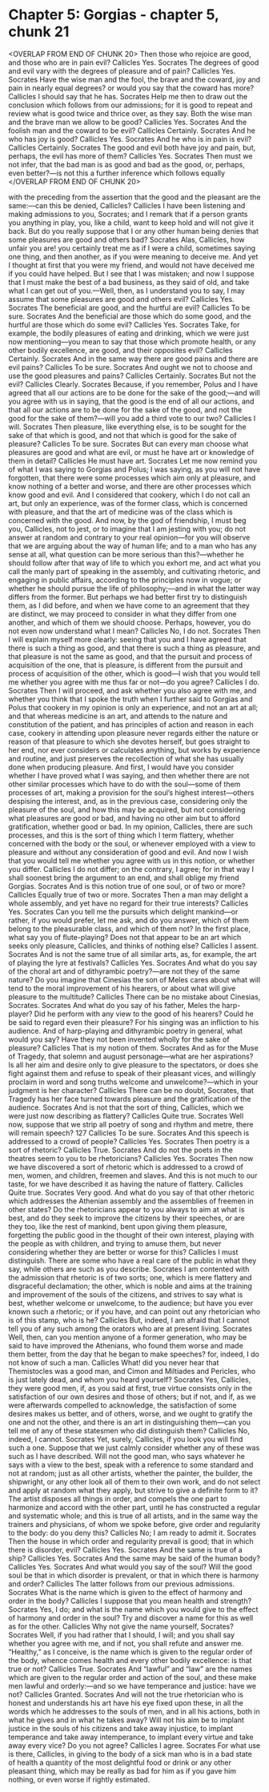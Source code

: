 # Chapter 5: Gorgias - chapter 5, chunk 21

<OVERLAP FROM END OF CHUNK 20>
Then those who rejoice are good, and those who are in pain evil? Callicles Yes. Socrates The degrees of good and evil vary with the degrees of pleasure and of pain? Callicles Yes. Socrates Have the wise man and the fool, the brave and the coward, joy and pain in nearly equal degrees? or would you say that the coward has more? Callicles I should say that he has. Socrates Help me then to draw out the conclusion which follows from our admissions; for it is good to repeat and review what is good twice and thrice over, as they say. Both the wise man and the brave man we allow to be good? Callicles Yes. Socrates And the foolish man and the coward to be evil? Callicles Certainly. Socrates And he who has joy is good? Callicles Yes. Socrates And he who is in pain is evil? Callicles Certainly. Socrates The good and evil both have joy and pain, but, perhaps, the evil has more of them? Callicles Yes. Socrates Then must we not infer, that the bad man is as good and bad as the good, or, perhaps, even better?⁠—is not this a further inference which follows equally
</OVERLAP FROM END OF CHUNK 20>

with the preceding from the assertion that the good and the pleasant are the same:⁠—can this be denied, Callicles? Callicles I have been listening and making admissions to you, Socrates; and I remark that if a person grants you anything in play, you, like a child, want to keep hold and will not give it back. But do you really suppose that I or any other human being denies that some pleasures are good and others bad? Socrates Alas, Callicles, how unfair you are! you certainly treat me as if I were a child, sometimes saying one thing, and then another, as if you were meaning to deceive me. And yet I thought at first that you were my friend, and would not have deceived me if you could have helped. But I see that I was mistaken; and now I suppose that I must make the best of a bad business, as they said of old, and take what I can get out of you.⁠—Well, then, as I understand you to say, I may assume that some pleasures are good and others evil? Callicles Yes. Socrates The beneficial are good, and the hurtful are evil? Callicles To be sure. Socrates And the beneficial are those which do some good, and the hurtful are those which do some evil? Callicles Yes. Socrates Take, for example, the bodily pleasures of eating and drinking, which we were just now mentioning⁠—you mean to say that those which promote health, or any other bodily excellence, are good, and their opposites evil? Callicles Certainly. Socrates And in the same way there are good pains and there are evil pains? Callicles To be sure. Socrates And ought we not to choose and use the good pleasures and pains? Callicles Certainly. Socrates But not the evil? Callicles Clearly. Socrates Because, if you remember, Polus and I have agreed that all our actions are to be done for the sake of the good;⁠—and will you agree with us in saying, that the good is the end of all our actions, and that all our actions are to be done for the sake of the good, and not the good for the sake of them?⁠—will you add a third vote to our two? Callicles I will. Socrates Then pleasure, like everything else, is to be sought for the sake of that which is good, and not that which is good for the sake of pleasure? Callicles To be sure. Socrates But can every man choose what pleasures are good and what are evil, or must he have art or knowledge of them in detail? Callicles He must have art. Socrates Let me now remind you of what I was saying to Gorgias and Polus; I was saying, as you will not have forgotten, that there were some processes which aim only at pleasure, and know nothing of a better and worse, and there are other processes which know good and evil. And I considered that cookery, which I do not call an art, but only an experience, was of the former class, which is concerned with pleasure, and that the art of medicine was of the class which is concerned with the good. And now, by the god of friendship, I must beg you, Callicles, not to jest, or to imagine that I am jesting with you; do not answer at random and contrary to your real opinion⁠—for you will observe that we are arguing about the way of human life; and to a man who has any sense at all, what question can be more serious than this?⁠—whether he should follow after that way of life to which you exhort me, and act what you call the manly part of speaking in the assembly, and cultivating rhetoric, and engaging in public affairs, according to the principles now in vogue; or whether he should pursue the life of philosophy;⁠—and in what the latter way differs from the former. But perhaps we had better first try to distinguish them, as I did before, and when we have come to an agreement that they are distinct, we may proceed to consider in what they differ from one another, and which of them we should choose. Perhaps, however, you do not even now understand what I mean? Callicles No, I do not. Socrates Then I will explain myself more clearly: seeing that you and I have agreed that there is such a thing as good, and that there is such a thing as pleasure, and that pleasure is not the same as good, and that the pursuit and process of acquisition of the one, that is pleasure, is different from the pursuit and process of acquisition of the other, which is good⁠—I wish that you would tell me whether you agree with me thus far or not⁠—do you agree? Callicles I do. Socrates Then I will proceed, and ask whether you also agree with me, and whether you think that I spoke the truth when I further said to Gorgias and Polus that cookery in my opinion is only an experience, and not an art at all; and that whereas medicine is an art, and attends to the nature and constitution of the patient, and has principles of action and reason in each case, cookery in attending upon pleasure never regards either the nature or reason of that pleasure to which she devotes herself, but goes straight to her end, nor ever considers or calculates anything, but works by experience and routine, and just preserves the recollection of what she has usually done when producing pleasure. And first, I would have you consider whether I have proved what I was saying, and then whether there are not other similar processes which have to do with the soul⁠—some of them processes of art, making a provision for the soul’s highest interest⁠—others despising the interest, and, as in the previous case, considering only the pleasure of the soul, and how this may be acquired, but not considering what pleasures are good or bad, and having no other aim but to afford gratification, whether good or bad. In my opinion, Callicles, there are such processes, and this is the sort of thing which I term flattery, whether concerned with the body or the soul, or whenever employed with a view to pleasure and without any consideration of good and evil. And now I wish that you would tell me whether you agree with us in this notion, or whether you differ. Callicles I do not differ; on the contrary, I agree; for in that way I shall soonest bring the argument to an end, and shall oblige my friend Gorgias. Socrates And is this notion true of one soul, or of two or more? Callicles Equally true of two or more. Socrates Then a man may delight a whole assembly, and yet have no regard for their true interests? Callicles Yes. Socrates Can you tell me the pursuits which delight mankind⁠—or rather, if you would prefer, let me ask, and do you answer, which of them belong to the pleasurable class, and which of them not? In the first place, what say you of flute-playing? Does not that appear to be an art which seeks only pleasure, Callicles, and thinks of nothing else? Callicles I assent. Socrates And is not the same true of all similar arts, as, for example, the art of playing the lyre at festivals? Callicles Yes. Socrates And what do you say of the choral art and of dithyrambic poetry?⁠—are not they of the same nature? Do you imagine that Cinesias the son of Meles cares about what will tend to the moral improvement of his hearers, or about what will give pleasure to the multitude? Callicles There can be no mistake about Cinesias, Socrates. Socrates And what do you say of his father, Meles the harp-player? Did he perform with any view to the good of his hearers? Could he be said to regard even their pleasure? For his singing was an infliction to his audience. And of harp-playing and dithyrambic poetry in general, what would you say? Have they not been invented wholly for the sake of pleasure? Callicles That is my notion of them. Socrates And as for the Muse of Tragedy, that solemn and august personage⁠—what are her aspirations? Is all her aim and desire only to give pleasure to the spectators, or does she fight against them and refuse to speak of their pleasant vices, and willingly proclaim in word and song truths welcome and unwelcome?⁠—which in your judgment is her character? Callicles There can be no doubt, Socrates, that Tragedy has her face turned towards pleasure and the gratification of the audience. Socrates And is not that the sort of thing, Callicles, which we were just now describing as flattery? Callicles Quite true. Socrates Well now, suppose that we strip all poetry of song and rhythm and metre, there will remain speech? 127 Callicles To be sure. Socrates And this speech is addressed to a crowd of people? Callicles Yes. Socrates Then poetry is a sort of rhetoric? Callicles True. Socrates And do not the poets in the theatres seem to you to be rhetoricians? Callicles Yes. Socrates Then now we have discovered a sort of rhetoric which is addressed to a crowd of men, women, and children, freemen and slaves. And this is not much to our taste, for we have described it as having the nature of flattery. Callicles Quite true. Socrates Very good. And what do you say of that other rhetoric which addresses the Athenian assembly and the assemblies of freemen in other states? Do the rhetoricians appear to you always to aim at what is best, and do they seek to improve the citizens by their speeches, or are they too, like the rest of mankind, bent upon giving them pleasure, forgetting the public good in the thought of their own interest, playing with the people as with children, and trying to amuse them, but never considering whether they are better or worse for this? Callicles I must distinguish. There are some who have a real care of the public in what they say, while others are such as you describe. Socrates I am contented with the admission that rhetoric is of two sorts; one, which is mere flattery and disgraceful declamation; the other, which is noble and aims at the training and improvement of the souls of the citizens, and strives to say what is best, whether welcome or unwelcome, to the audience; but have you ever known such a rhetoric; or if you have, and can point out any rhetorician who is of this stamp, who is he? Callicles But, indeed, I am afraid that I cannot tell you of any such among the orators who are at present living. Socrates Well, then, can you mention anyone of a former generation, who may be said to have improved the Athenians, who found them worse and made them better, from the day that he began to make speeches? for, indeed, I do not know of such a man. Callicles What! did you never hear that Themistocles was a good man, and Cimon and Miltiades and Pericles, who is just lately dead, and whom you heard yourself? Socrates Yes, Callicles, they were good men, if, as you said at first, true virtue consists only in the satisfaction of our own desires and those of others; but if not, and if, as we were afterwards compelled to acknowledge, the satisfaction of some desires makes us better, and of others, worse, and we ought to gratify the one and not the other, and there is an art in distinguishing them⁠—can you tell me of any of these statesmen who did distinguish them? Callicles No, indeed, I cannot. Socrates Yet, surely, Callicles, if you look you will find such a one. Suppose that we just calmly consider whether any of these was such as I have described. Will not the good man, who says whatever he says with a view to the best, speak with a reference to some standard and not at random; just as all other artists, whether the painter, the builder, the shipwright, or any other look all of them to their own work, and do not select and apply at random what they apply, but strive to give a definite form to it? The artist disposes all things in order, and compels the one part to harmonize and accord with the other part, until he has constructed a regular and systematic whole; and this is true of all artists, and in the same way the trainers and physicians, of whom we spoke before, give order and regularity to the body: do you deny this? Callicles No; I am ready to admit it. Socrates Then the house in which order and regularity prevail is good; that in which there is disorder, evil? Callicles Yes. Socrates And the same is true of a ship? Callicles Yes. Socrates And the same may be said of the human body? Callicles Yes. Socrates And what would you say of the soul? Will the good soul be that in which disorder is prevalent, or that in which there is harmony and order? Callicles The latter follows from our previous admissions. Socrates What is the name which is given to the effect of harmony and order in the body? Callicles I suppose that you mean health and strength? Socrates Yes, I do; and what is the name which you would give to the effect of harmony and order in the soul? Try and discover a name for this as well as for the other. Callicles Why not give the name yourself, Socrates? Socrates Well, if you had rather that I should, I will; and you shall say whether you agree with me, and if not, you shall refute and answer me. “Healthy,” as I conceive, is the name which is given to the regular order of the body, whence comes health and every other bodily excellence: is that true or not? Callicles True. Socrates And “lawful” and “law” are the names which are given to the regular order and action of the soul, and these make men lawful and orderly:⁠—and so we have temperance and justice: have we not? Callicles Granted. Socrates And will not the true rhetorician who is honest and understands his art have his eye fixed upon these, in all the words which he addresses to the souls of men, and in all his actions, both in what he gives and in what he takes away? Will not his aim be to implant justice in the souls of his citizens and take away injustice, to implant temperance and take away intemperance, to implant every virtue and take away every vice? Do you not agree? Callicles I agree. Socrates For what use is there, Callicles, in giving to the body of a sick man who is in a bad state of health a quantity of the most delightful food or drink or any other pleasant thing, which may be really as bad for him as if you gave him nothing, or even worse if rightly estimated.